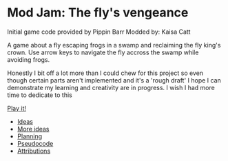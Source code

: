 # Mod Jam: The fly's vengeance
Initial game code provided by Pippin Barr
Modded by: Kaisa Catt

A game about a fly escaping frogs in a swamp and reclaiming the fly king's crown. Use arrow keys to navigate the fly accross the swamp while avoiding frogs.

Honestly I bit off a lot more than I could chew for this project so even though certain parts aren't implemented and it's a 'rough draft' I hope I can demonstrate my learning and creativity are in progress. I wish I had more time to dedicate to this

[Play it!](https://kaikukuu.github.io/CART253/p5-projects/making/mod-jam/index.html)

- [Ideas](./brainstorming.md)
- [More ideas](./frog%20mod%20ideas.md)
- [Planning](./modscript.md)
- [Pseudocode](./pseudocode.md)
- [Attributions](./attributions.md)
